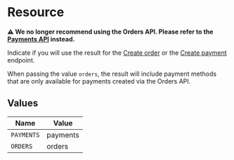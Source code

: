 # Resource

**⚠️ We no longer recommend using the Orders API. Please refer to the [Payments API](payments-api) instead.**

Indicate if you will use the result for the [Create order](create-order)
or the [Create payment](create-payment) endpoint.

When passing the value `orders`, the result will include payment methods
that are only available for payments created via the Orders API.


## Values

| Name       | Value      |
| ---------- | ---------- |
| `PAYMENTS` | payments   |
| `ORDERS`   | orders     |